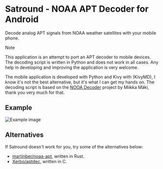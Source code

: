 # Satround - NOAA APT Decoder for Android

Decode analog APT signals from NOAA weather satellites with your mobile phone.

> [!NOTE]  
> This application is an attempt to port an APT decoder to mobile devices. The decoding script is written in Python and does not work in all cases. Any help in developing and improving the application is very welcome.

The mobile application is developed with Python and Kivy with (KivyMD), I know it's not the best alternative, but it's what I can get my hands on. The decoding script is based on the [NOOA Decoder](https://github.com/mimimaki/NOAA_decoder) project by Miikka Mäki, thank you very much for that.

## Example

![Example image](./example/decoded.png)

## Alternatives

If Satround doesn't work for you, try some of the alternatives below:

- [martinber/noaa-apt](https://github.com/martinber/noaa-apt), written in Rust.
- [Xerbo/aptdec](https://github.com/Xerbo/aptdec), written in C.